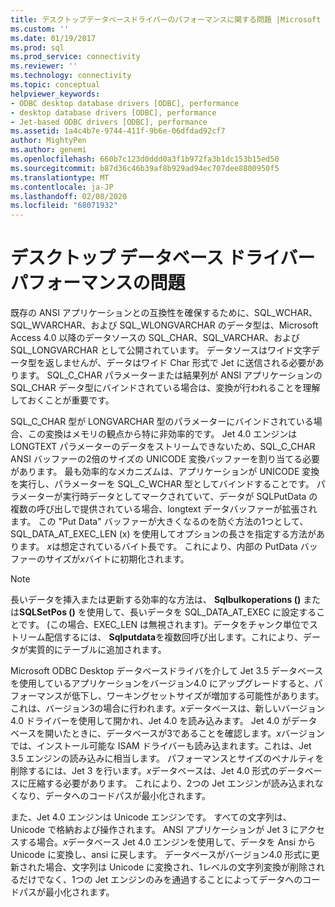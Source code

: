 ```yaml
---
title: デスクトップデータベースドライバーのパフォーマンスに関する問題 |Microsoft Docs
ms.custom: ''
ms.date: 01/19/2017
ms.prod: sql
ms.prod_service: connectivity
ms.reviewer: ''
ms.technology: connectivity
ms.topic: conceptual
helpviewer_keywords:
- ODBC desktop database drivers [ODBC], performance
- desktop database drivers [ODBC], performance
- Jet-based ODBC drivers [ODBC], performance
ms.assetid: 1a4c4b7e-9744-411f-9b6e-06dfdad92cf7
author: MightyPen
ms.author: genemi
ms.openlocfilehash: 660b7c123d0ddd0a3f1b972fa3b1dc153b15ed50
ms.sourcegitcommit: b87d36c46b39af8b929ad94ec707dee8800950f5
ms.translationtype: MT
ms.contentlocale: ja-JP
ms.lasthandoff: 02/08/2020
ms.locfileid: "68071932"
---
```

# <a name="desktop-database-driver-performance-issues"></a>デスクトップ データベース ドライバー パフォーマンスの問題
既存の ANSI アプリケーションとの互換性を確保するために、SQL_WCHAR、SQL_WVARCHAR、および SQL_WLONGVARCHAR のデータ型は、Microsoft Access 4.0 以降のデータソースの SQL_CHAR、SQL_VARCHAR、および SQL_LONGVARCHAR として公開されています。 データソースはワイド文字データ型を返しませんが、データはワイド Char 形式で Jet に送信される必要があります。 SQL_C_CHAR パラメーターまたは結果列が ANSI アプリケーションの SQL_CHAR データ型にバインドされている場合は、変換が行われることを理解しておくことが重要です。  
  
 SQL_C_CHAR 型が LONGVARCHAR 型のパラメーターにバインドされている場合、この変換はメモリの観点から特に非効率的です。 Jet 4.0 エンジンは LONGTEXT パラメーターのデータをストリームできないため、SQL_C_CHAR ANSI バッファーの2倍のサイズの UNICODE 変換バッファーを割り当てる必要があります。 最も効率的なメカニズムは、アプリケーションが UNICODE 変換を実行し、パラメーターを SQL_C_WCHAR 型としてバインドすることです。 パラメーターが実行時データとしてマークされていて、データが SQLPutData の複数の呼び出しで提供されている場合、longtext データバッファーが拡張されます。 この "Put Data" バッファーが大きくなるのを防ぐ方法の1つとして、SQL_DATA_AT_EXEC_LEN (x) を使用してオプションの長さを指定する方法があります。 *x*は想定されているバイト長です。 これにより、内部の PutData バッファーのサイズが*x*バイトに初期化されます。  
  
> [!NOTE]  
>  長いデータを挿入または更新する効率的な方法は、 **Sqlbulkoperations ()** または**SQLSetPos ()** を使用して、長いデータを SQL_DATA_AT_EXEC に設定することです。 (この場合、EXEC_LEN は無視されます)。データをチャンク単位でストリーム配信するには、 **Sqlputdata**を複数回呼び出します。これにより、データが実質的にテーブルに追加されます。  
  
 Microsoft ODBC Desktop データベースドライバを介して Jet 3.5 データベースを使用しているアプリケーションをバージョン4.0 にアップグレードすると、パフォーマンスが低下し、ワーキングセットサイズが増加する可能性があります。 これは、バージョン3の場合に行われます。*x*データベースは、新しいバージョン4.0 ドライバーを使用して開かれ、Jet 4.0 を読み込みます。 Jet 4.0 がデータベースを開いたときに、データベースが3であることを確認します。*x*バージョンでは、インストール可能な ISAM ドライバーも読み込まれます。これは、Jet 3.5 エンジンの読み込みに相当します。 パフォーマンスとサイズのペナルティを削除するには、Jet 3 を行います。*x*データベースは、Jet 4.0 形式のデータベースに圧縮する必要があります。 これにより、2つの Jet エンジンが読み込まれなくなり、データへのコードパスが最小化されます。  
  
 また、Jet 4.0 エンジンは Unicode エンジンです。 すべての文字列は、Unicode で格納および操作されます。 ANSI アプリケーションが Jet 3 にアクセスする場合。*x*データベース Jet 4.0 エンジンを使用して、データを Ansi から Unicode に変換し、ansi に戻します。 データベースがバージョン4.0 形式に更新された場合、文字列は Unicode に変換され、1レベルの文字列変換が削除されるだけでなく、1つの Jet エンジンのみを通過することによってデータへのコードパスが最小化されます。
